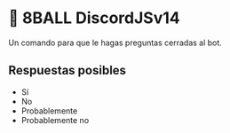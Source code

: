 # 🎱 8BALL DiscordJSv14
Un comando para que le hagas preguntas cerradas al bot.
<h2>Respuestas posibles</h2>
<ul>
  <li>Sí</li>
  <li>No</li>
  <li>Probablemente</li>
  <li>Probablemente no</li>
</ul>
